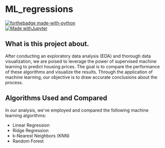 # ML_regressions

[![forthebadge made-with-python](http://ForTheBadge.com/images/badges/made-with-python.svg)](https://www.python.org/)  
[![Made withJupyter](https://img.shields.io/badge/Made%20with-Jupyter-orange?style=for-the-badge&logo=Jupyter)](https://jupyter.org/try)

## What is this project about.
After conducting an exploratory data analysis (EDA) and thorough data visualization, we are poised to leverage the power of supervised machine learning to predict housing prices. The goal is to compare the performance of these algorithms and visualize the results. Through the application of machine learning, our objective is to draw accurate conclusions about the process.

## Algorithms Used and Compared
In our analysis, we've employed and compared the following machine learning algorithms:
* Linear Regression
* Ridge Regression
* k-Nearest Neighbors (KNN)
* Random Forest
